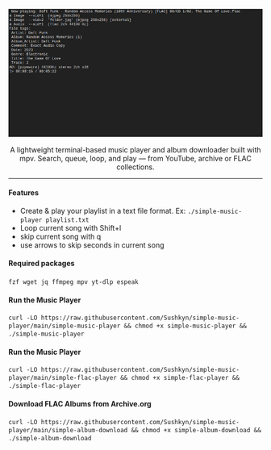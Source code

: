 <div align="center">

![Description](example.png)

A lightweight terminal-based music player and album downloader built with mpv.
Search, queue, loop, and play — from YouTube, archive or FLAC collections.
</div>

---

#### Features
 
 - Create & play your playlist in a text file format. Ex: `./simple-music-player playlist.txt`
 - Loop current song with Shift+l
 - skip current song with q
 - use arrows to skip seconds in current song


#### Required packages

`fzf wget jq ffmpeg mpv yt-dlp espeak`

#### Run the Music Player
```
curl -LO https://raw.githubusercontent.com/Sushkyn/simple-music-player/main/simple-music-player && chmod +x simple-music-player && ./simple-music-player
```
#### Run the Music Player
```
curl -LO https://raw.githubusercontent.com/Sushkyn/simple-music-player/main/simple-flac-player && chmod +x simple-flac-player && ./simple-flac-player
```
#### Download FLAC Albums from Archive.org
```
curl -LO https://raw.githubusercontent.com/Sushkyn/simple-music-player/main/simple-album-download && chmod +x simple-album-download && ./simple-album-download
```
